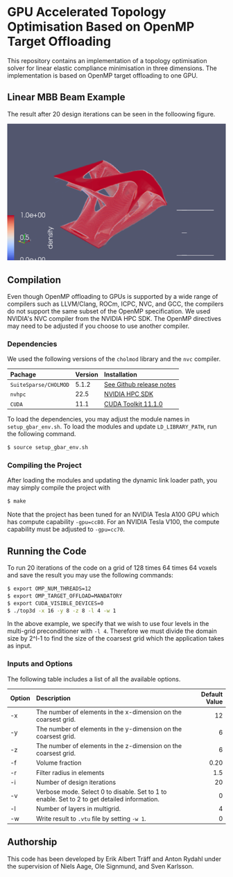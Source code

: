 # GPU Accelerated Topology Optimisation Based on OpenMP Target Offloading
This repository contains an implementation of a topology  optimisation solver for linear  elastic compliance minimisation in three dimensions. The implementation is based on OpenMP target offloading to one GPU.

## Linear MBB Beam Example
The result after 20 design iterations can be seen in the folloowing figure.
<p align="center">
  <img src="figures/result.png" width="600," title="Result from 25 iterations">
</p>

## Compilation
Even though OpenMP offloading to GPUs is supported by a wide range of compilers such as LLVM/Clang, ROCm, ICPC, NVC, and GCC, the compilers do not support the same subset of the OpenMP specification. We used NVIDIA's NVC compiler from the NVIDIA HPC SDK. The OpenMP directives may need to be adjusted if you choose to use another compiler.
<br>

### Dependencies
We used the following versions of the `cholmod` library and the `nvc` compiler.

| **Pachage**           | **Version** | **Installation** |
| :---                  | :---        | :---           |
| `SuiteSparse/CHOLMOD` | 5.1.2       | [See Github release notes](https://github.com/DrTimothyAldenDavis/SuiteSparse/releases/tag/v5.1.2) |
| `nvhpc`| 22.5 | [NVIDIA HPC SDK](https://developer.nvidia.com/nvidia-hpc-sdk-releases)|
| `CUDA` | 11.1 | [CUDA Toolkit 11.1.0](https://developer.nvidia.com/cuda-11.1.0-download-archive?target_os=Linux) |

To load the dependencies, you may adjust the module names in `setup_gbar_env.sh`. To load the modules and update `LD_LIBRARY_PATH`, run the following command.
```bash
$ source setup_gbar_env.sh
```

### Compiling the Project
After loading the modules and updating the dynamic link loader path, you may simply compile the project with
```bash
$ make
```
Note that the project has been tuned for an NVIDIA Tesla A100 GPU which has compute capability `-gpu=cc80`. For an NVIDIA Tesla V100, the compute capability must be adjusted to `-gpu=cc70`. 
## Running the Code

To run 20 iterations of the code on a grid of 128 times 64 times 64 voxels and save the result you may use the following commands:
```bash
$ export OMP_NUM_THREADS=12
$ export OMP_TARGET_OFFLOAD=MANDATORY
$ export CUDA_VISIBLE_DEVICES=0
$ ./top3d -x 16 -y 8 -z 8 -l 4 -w 1
```
In the above example, we specify that we wish to use four levels in the multi-grid preconditioner with `-l 4`. Therefore we must divide the domain size by 2^l-1 to find the size of the coarsest grid which the application takes as input. 

### Inputs and Options
The following table includes a list of all the available options.

| **Option** |                                          **Description**                                     | **Default Value** |
| :---       | :---                                                                                         | ---:              |
| -x         | The number of elements in the x-dimension on the coarsest grid.                              | 12                |
| -y         | The number of elements in the y-dimension on the coarsest grid.                              | 6                 |
| -z         | The number of elements in the z-dimension on the coarsest grid.                              | 6                 |
| -f         | Volume fraction                                                                              | 0.20              |
| -r         | Filter radius in elements                                                                    | 1.5               |
| -i         | Number of design iterations                                                                  | 20                |
| -v         | Verbose mode. Select 0 to disable. Set to 1 to enable. Set to 2 to get detailed information. | 0                 |
| -l         | Number of layers in multigrid.                                                               | 4                 |
| -w         | Write result to `.vtu` file by setting `-w 1`.                                               | 0                 |

## Authorship
This code has been developed by Erik Albert Träff and Anton Rydahl under the supervision of Niels Aage, Ole Signmund, and Sven Karlsson.
